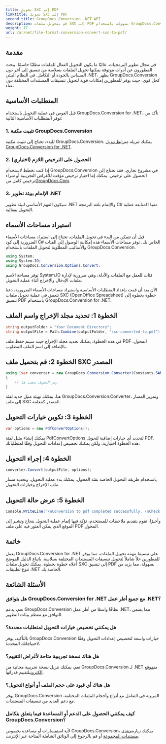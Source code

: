 ```yaml
---
title: تحويل SXC إلى PDF
linktitle: تحويل SXC إلى PDF
second_title: GroupDocs.Conversion .NET API
description: قم بتحويل ملفات SXC إلى PDF بسهولة باستخدام GroupDocs.Conversion لـ .NET. قم بتخصيص خيارات التحويل لتحقيق التكامل السلس في تطبيقات .NET الخاصة بك.
weight: 17
url: /ar/net/file-format-conversion-convert-sxc-to-pdf/
---
```

## مقدمة
في مجال تطوير البرمجيات، غالبًا ما يكون التحويل الفعال للملفات مطلبًا حاسمًا. يبحث المطورون عن أدوات موثوقة يمكنها تحويل الملفات بسلاسة من تنسيق إلى آخر دون المساس بالجودة أو التكامل. في النظام البيئي .NET، يظهر GroupDocs.Conversion كحل قوي، حيث يوفر للمطورين إمكانات قوية لتحويل تنسيقات المستندات المختلفة دون عناء.
## المتطلبات الأساسية
قبل الغوص في عملية التحويل باستخدام GroupDocs.Conversion for .NET، تأكد من توفر المتطلبات الأساسية التالية:
### 1. تثبيت مكتبة GroupDocs.Conversion
 للبدء، تحتاج إلى تثبيت مكتبة GroupDocs.Conversion. يمكنك تنزيله من[رابط تنزيل GroupDocs.Conversion for .NET](https://releases.groupdocs.com/conversion/net/).
### 2. الحصول على الترخيص اللازم (اختياري)
إذا كنت تخطط لاستخدام GroupDocs.Conversion في مشروع تجاري، فقد تحتاج إلى الحصول على ترخيص. يمكنك إما اختيار ترخيص مؤقت للأغراض التجريبية أو شراء ترخيص كامل من[GroupDocs.Com](https://purchase.groupdocs.com/buy).
### 3. الإلمام ببيئة تطوير .NET
سيكون الفهم الأساسي لبيئة تطوير .NET والإلمام بلغة البرمجة C# مفيدًا لمتابعة عملية التحويل بفعالية.

## استيراد مساحات الأسماء
قبل أن تتمكن من البدء في تحويل الملفات، تحتاج إلى استيراد مساحات الأسماء الضرورية إلى كود C# الخاص بك. توفر مساحات الأسماء هذه إمكانية الوصول إلى الفئات والأساليب المطلوبة لتحويل الملفات باستخدام GroupDocs.Conversion.

```csharp
using System;
using System.IO;
using GroupDocs.Conversion.Options.Convert;
```

توفر مساحة الاسم System.IO فئات للعمل مع الملفات والأدلة، وهي ضرورية لإدارة ملفات الإدخال والإخراج أثناء عملية التحويل.

الآن بعد أن قمت بإعداد المتطلبات الأساسية واستيراد مساحات الأسماء الضرورية، دعنا نتعمق في عملية تحويل ملفات SXC (OpenOffice Spreadsheet) خطوة بخطوة إلى تنسيق PDF باستخدام GroupDocs.Conversion for .NET.
## الخطوة 1: تحديد مجلد الإخراج واسم الملف
```csharp
string outputFolder = "Your Document Directory";
string outputFile = Path.Combine(outputFolder, "sxc-converted-to.pdf");
```
في هذه الخطوة، يمكنك تحديد مجلد الإخراج حيث سيتم حفظ ملف PDF المحول، بالإضافة إلى اسم الملف المطلوب.
## الخطوة 2: قم بتحميل ملف SXC المصدر
```csharp
using (var converter = new GroupDocs.Conversion.Converter(Constants.SAMPLE_SXC))
{
    // رمز التحويل يذهب هنا
}
```
هنا، يمكنك تهيئة مثيل جديد لفئة GroupDocs.Conversion.Converter، وتمرير المسار إلى ملف SXC المصدر كمعلمة.
## الخطوة 3: تكوين خيارات التحويل
```csharp
var options = new PdfConvertOptions();
```
يمكنك إنشاء مثيل لفئة PdfConvertOptions لتحديد أي خيارات إضافية لتحويل PDF. هذه الخطوة اختيارية، ولكن يمكنك تخصيص إعدادات التحويل وفقًا لمتطلباتك.
## الخطوة 4: إجراء التحويل
```csharp
converter.Convert(outputFile, options);
```
باستخدام طريقة التحويل الخاصة بفئة المحول، يمكنك بدء عملية التحويل، وتحديد مسار ملف الإخراج وخيارات التحويل.
## الخطوة 5: عرض حالة التحويل
```csharp
Console.WriteLine("\nConversion to pdf completed successfully. \nCheck output in {0}", outputFolder);
```
وأخيرًا، تقوم بتقديم ملاحظات للمستخدم، تؤكد فيها إتمام عملية التحويل بنجاح وتشير إلى الموقع الذي يمكن العثور فيه على ملف PDF المحول.

## خاتمة
يعمل GroupDocs.Conversion for .NET على تبسيط مهمة تحويل الملفات، مما يوفر للمطورين حلاً شاملاً لتحويل تنسيقات المستندات المختلفة بسلاسة. باتباع الدليل الموضح أعلاه خطوة بخطوة، يمكنك تحويل ملفات SXC إلى تنسيق PDF بسهولة، مما يزيد من تنوع تطبيقات .NET الخاصة بك.
## الأسئلة الشائعة
### هل يتوافق GroupDocs.Conversion for .NET مع جميع أطر عمل .NET؟
نعم، يدعم GroupDocs.Conversion نطاقًا واسعًا من أطر عمل .NET، مما يضمن التوافق مع معظم بيئات التطوير.
### هل يمكنني تخصيص خيارات التحويل لمتطلبات محددة؟
بالتأكيد، يوفر GroupDocs.Conversion خيارات واسعة لتخصيص إعدادات التحويل وفقًا لاحتياجاتك المحددة.
### هل هناك نسخة تجريبية متاحة لأغراض التقييم؟
 نعم، يمكنك تنزيل نسخة تجريبية مجانية من GroupDocs.Conversion لـ .NET من[موقع إلكتروني](https://releases.groupdocs.com/conversion/net/)لتقييم قدراتها.
### هل هناك أي قيود على حجم الملف أو أنواع التحويل؟
يوفر GroupDocs.Conversion المرونة في التعامل مع أنواع وأحجام الملفات المختلفة، مع دعم العديد من تنسيقات المستندات.
### كيف يمكنني الحصول على الدعم أو المساعدة فيما يتعلق بتكامل GroupDocs.Conversion؟
 لأية استفسارات أو مساعدة بخصوص GroupDocs.Conversion، يمكنك زيارة[منتدى مستندات المجموعة](https://forum.groupdocs.com/c/conversion/11) أو قم بالرجوع إلى الوثائق الشاملة المتاحة عبر الإنترنت.